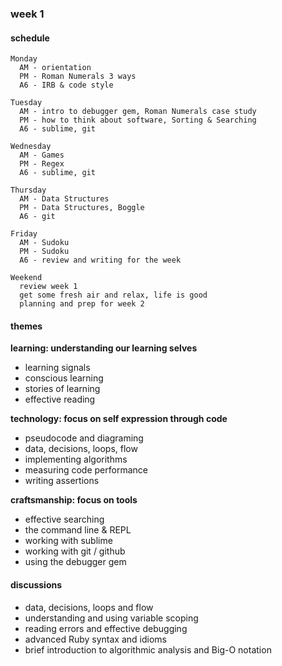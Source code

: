 ### week 1

#### schedule

```text
Monday
  AM - orientation
  PM - Roman Numerals 3 ways
  A6 - IRB & code style

Tuesday
  AM - intro to debugger gem, Roman Numerals case study
  PM - how to think about software, Sorting & Searching
  A6 - sublime, git

Wednesday
  AM - Games
  PM - Regex
  A6 - sublime, git

Thursday
  AM - Data Structures
  PM - Data Structures, Boggle
  A6 - git

Friday
  AM - Sudoku
  PM - Sudoku
  A6 - review and writing for the week

Weekend
  review week 1
  get some fresh air and relax, life is good
  planning and prep for week 2
```

#### themes

**learning: understanding our learning selves**
- learning signals
- conscious learning
- stories of learning
- effective reading

**technology: focus on self expression through code**
- pseudocode and diagraming
- data, decisions, loops, flow
- implementing algorithms
- measuring code performance
- writing assertions

**craftsmanship: focus on tools**
- effective searching
- the command line & REPL
- working with sublime
- working with git / github
- using the debugger gem

#### discussions

- data, decisions, loops and flow
- understanding and using variable scoping
- reading errors and effective debugging
- advanced Ruby syntax and idioms
- brief introduction to algorithmic analysis and Big-O notation
